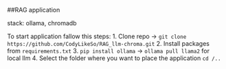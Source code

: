 ##RAG application

stack: ollama, chromadb

To start application fallow this steps:
    1. Clone repo -> ```git clone https://github.com/CodyLikeSo/RAG_llm-chroma.git```
    2. Install packages from ```requirements.txt```
    3. ```pip install ollama``` -> ```ollama pull llama2``` for local llm
    4. Select the folder where you want to place the application ```cd /..```